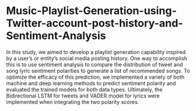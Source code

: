 # Music-Playlist-Generation-using-Twitter-account-post-history-and-Sentiment-Analysis
In this study, we aimed to develop a playlist generation capability inspired by a user’s or entity’s social media posting history. One way to accomplish this is to use sentiment analysis to compare the distribution of tweet and song lyric sentiment polarities to generate a list of recommended songs. To optimize the efficacy of this prediction, we implemented a variety of both machine and deep learning methods to predict sentiment polarity and evaluated the trained models for both data types. Ultimately, the Bidirectional LSTM for tweets and VADER model for lyrics were implemented when integrating the two polarity scores.
